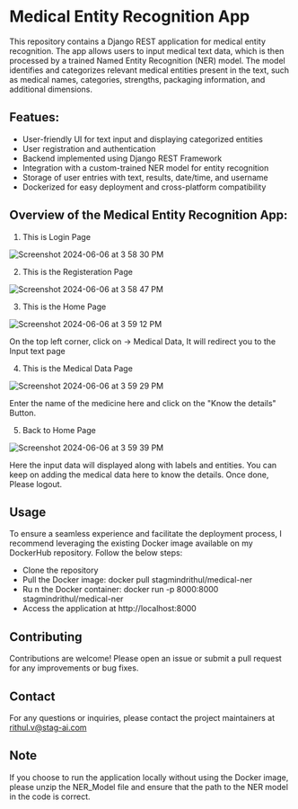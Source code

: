 # Medical Entity Recognition App

This repository contains a Django REST application for medical entity recognition. The app allows users to input medical text data, which is then processed by a trained Named Entity Recognition (NER) model. The model identifies and categorizes relevant medical entities present in the text, such as medical names, categories, strengths, packaging information, and additional dimensions.

## Featues: 

* User-friendly UI for text input and displaying categorized entities
* User registration and authentication
* Backend implemented using Django REST Framework
* Integration with a custom-trained NER model for entity recognition
* Storage of user entries with text, results, date/time, and username
* Dockerized for easy deployment and cross-platform compatibility


## Overview of the Medical Entity Recognition App:
1. This is Login Page
   
![Screenshot 2024-06-06 at 3 58 30 PM](https://github.com/StagMindRithul/NER_Django_API/assets/171004389/47d0c370-9cc3-42ee-81f9-48fe2bca1011)

2. This is the Registeration Page

![Screenshot 2024-06-06 at 3 58 47 PM](https://github.com/StagMindRithul/NER_Django_API/assets/171004389/07806fba-a75b-41d6-ad0f-0e7e07d1eed2)

3. This is the Home Page

![Screenshot 2024-06-06 at 3 59 12 PM](https://github.com/StagMindRithul/NER_Django_API/assets/171004389/06a80825-dc51-4a27-8eff-e85e775d06ac)

On the top left corner, click on -> Medical Data, It will redirect you to the Input text page

4. This is the Medical Data Page

![Screenshot 2024-06-06 at 3 59 29 PM](https://github.com/StagMindRithul/NER_Django_API/assets/171004389/398a6c5c-9176-4205-bf0d-7c6b510ef4fa)

Enter the name of the medicine here and click on the "Know the details" Button. 

5. Back to Home Page

![Screenshot 2024-06-06 at 3 59 39 PM](https://github.com/StagMindRithul/NER_Django_API/assets/171004389/7b200050-74ac-4e76-925e-a4421b421098)

Here the input data will displayed along with labels and entities. You can keep on adding the medical data here to know the details. Once done, Please logout. 

## Usage

To ensure a seamless experience and facilitate the deployment process, I recommend leveraging the existing Docker image available on my DockerHub repository. Follow the below steps:

* Clone the repository
* Pull the Docker image: docker pull stagmindrithul/medical-ner
* Ru n the Docker container: docker run -p 8000:8000 stagmindrithul/medical-ner
* Access the application at http://localhost:8000

## Contributing

Contributions are welcome! Please open an issue or submit a pull request for any improvements or bug fixes.

## Contact

For any questions or inquiries, please contact the project maintainers at rithul.v@stag-ai.com

## Note

If you choose to run the application locally without using the Docker image, please unzip the NER_Model file and ensure that the path to the NER model in the code is correct.









